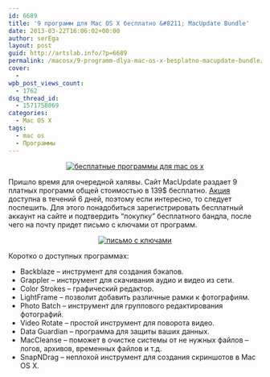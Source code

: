 ```yaml
---
id: 6689
title: '9 программ для Mac OS X бесплатно &#8211; MacUpdate Bundle'
date: 2013-03-22T16:06:02+00:00
author: serEga
layout: post
guid: http://artslab.info/?p=6689
permalink: /macosx/9-programm-dlya-mac-os-x-besplatno-macupdate-bundle/
cover:
  -
wpb_post_views_count:
  - 1762
dsq_thread_id:
  - 1571758069
categories:
  - Mac OS X
tags:
  - mac os
  - Программы
---
```

<center>
  <a href="http://googledrive.com/host/0B9lHVSSSdxdxd0hjdUdmRzY3Tjg/besplatni_soft_dlya_macos.jpg"><img src="http://googledrive.com/host/0B9lHVSSSdxdxd0hjdUdmRzY3Tjg/besplatni_soft_dlya_macos-300x188.jpg" alt="бесплатные программы для mac os x" class="aligncenter size-medium wp-image-6690" srcset="http://googledrive.com/host/0B9lHVSSSdxdxd0hjdUdmRzY3Tjg/besplatni_soft_dlya_macos-300x188.jpg 300w, http://googledrive.com/host/0B9lHVSSSdxdxd0hjdUdmRzY3Tjg/besplatni_soft_dlya_macos.jpg 926w" sizes="(max-width: 300px) 100vw, 300px" /></a>
</center>

Пришло время для очередной халявы. Сайт MacUpdate раздает 9 платных программ общей стоимостью в 139$ бесплатно. [Акция](https://deals.macupdate.com/freebundle/) доступна в течений 6 дней, поэтому если интересно, то следует поспешить. Для этого понадобиться зарегистрировать бесплатный аккаунт на сайте и подтвердить &#8220;покупку&#8221; бесплатного бандла, после чего на почту придет письмо с ключами от программ.

<!--more-->





<center>
  <a href="http://googledrive.com/host/0B9lHVSSSdxdxd0hjdUdmRzY3Tjg/macupdate_soft_serials.jpg"><img src="http://googledrive.com/host/0B9lHVSSSdxdxd0hjdUdmRzY3Tjg/macupdate_soft_serials-300x181.jpg" alt="письмо с ключами" class="aligncenter size-medium wp-image-6693" srcset="http://googledrive.com/host/0B9lHVSSSdxdxd0hjdUdmRzY3Tjg/macupdate_soft_serials-300x181.jpg 300w, http://googledrive.com/host/0B9lHVSSSdxdxd0hjdUdmRzY3Tjg/macupdate_soft_serials-1024x619.jpg 1024w, http://googledrive.com/host/0B9lHVSSSdxdxd0hjdUdmRzY3Tjg/macupdate_soft_serials.jpg 1045w" sizes="(max-width: 300px) 100vw, 300px" /></a>
</center>

Коротко о доступных программах:

<!--more-->

  * Backblaze &#8211; инструмент для создания бэкапов.
  * Grappler &#8211; инструмент для скачивания аудио и видео из сети.
  * Color Strokes &#8211; графический редактор.
  * LightFrame &#8211; позволит добавить различные рамки к фотографиям.
  * Photo Batch &#8211; инструмент для группового редактирования фотографий.
  * Video Rotate &#8211; простой инструмент для поворота видео.
  * Data Guardian &#8211; программа для защиты ваших данных.
  * MacCleanse &#8211; поможет в очистке системы от не нужных файлов &#8211; логов, архивов, временных файлов и т.д.
  * SnapNDrag &#8211; неплохой инструмент для создания скриншотов в Mac OS X.